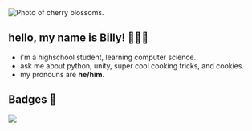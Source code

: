 <img alt="Photo of cherry blossoms." src="https://res.cloudinary.com/jendowns/image/upload/v1598540379/flowers_wcwnkq.jpg" />

## hello, my name is Billy! 👩🏻‍💻

- i'm a highschool student, learning computer science.
- ask me about python, unity, super cool cooking tricks, and cookies.
- my pronouns are **he/him**.

## Badges 📛
[![](https://www.codewars.com/users/billyeatcookies/badges/large)](https://www.codewars.com/users/billyeatcookies)

